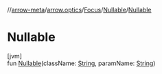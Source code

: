 //[arrow-meta](../../../../index.md)/[arrow.optics](../../index.md)/[Focus](../index.md)/[Nullable](index.md)/[Nullable](-nullable.md)

# Nullable

[jvm]\
fun [Nullable](-nullable.md)(className: [String](https://kotlinlang.org/api/latest/jvm/stdlib/kotlin/-string/index.html), paramName: [String](https://kotlinlang.org/api/latest/jvm/stdlib/kotlin/-string/index.html))
